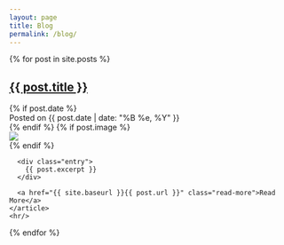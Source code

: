```yaml
---
layout: page
title: Blog
permalink: /blog/
---
```


<div class="posts">
  {% for post in site.posts %}
    <article class="post">
      <h2><a href="{{ site.baseurl }}{{ post.url }}">{{ post.title }}</a></h2>
	  {% if post.date %}
	  <div class="date">
		Posted on <span class="post-date">{{ post.date | date: "%B %e, %Y" }}</span>
	  </div>
	  {% endif %}
	  {% if post.image %}
		  <div class="featured-image">
			<img src="{{ site.url }}/images/{{ post.image }}"/>
		  </div>
	  {% endif %}

      <div class="entry">
        {{ post.excerpt }}
      </div>

      <a href="{{ site.baseurl }}{{ post.url }}" class="read-more">Read More</a>
    </article>
	<hr/>
  {% endfor %}
</div>